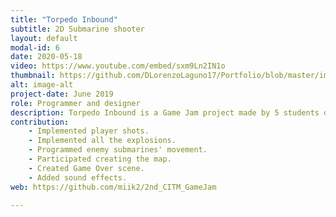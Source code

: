 ```yaml
---
title: "Torpedo Inbound"
subtitle: 2D Submarine shooter
layout: default
modal-id: 6
date: 2020-05-18
video: https://www.youtube.com/embed/sxm9Ln2IN1o
thumbnail: https://github.com/DLorenzoLaguno17/Portfolio/blob/master/img/portfolio/Torpedo.gif?raw=true
alt: image-alt
project-date: June 2019
role: Programmer and designer
description: Torpedo Inbound is a Game Jam project made by 5 students during the 2nd CITM Game Jam, which was the first one I participated in. It is a submarine shooter game in the depths of the ocean that was developed with the Unity 2D Engine and the Tiled Map Editor. In it the player confronts treacherous sea mines and other submarines. As a player you can either throw your own mines or shoot powerful torpedos. Besides, the deeper you go, the darker the scenery becomes, so the submarine has a front spotlight that helps it illuminate towards where it is facing.
contribution: 
    - Implemented player shots.
    - Implemented all the explosions.
    - Programmed enemy submarines' movement.
    - Participated creating the map.
    - Created Game Over scene.
    - Added sound effects.
web: https://github.com/miik2/2nd_CITM_GameJam

---
```

